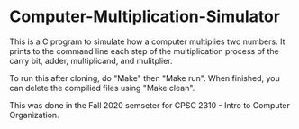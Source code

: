 # Computer-Multiplication-Simulator

This is a C program to simulate how a computer multiplies two numbers. It prints to the command line each step of the multiplication process of the carry bit, adder, multiplicand, and mulitplier.

To run this after cloning, do "Make" then "Make run". When finished, you can delete the compilied files using "Make clean".

This was done in the Fall 2020 semseter for CPSC 2310 - Intro to Computer Organization.
